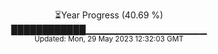 <p align="center">
⏳Year Progress (40.69 %) <br>
████████████▁▁▁▁▁▁▁▁▁▁▁▁▁▁▁▁▁▁ <br>
<sub>Updated: Mon, 29 May 2023 12:32:03 GMT</sub>
</p>

